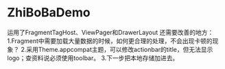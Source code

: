 # ZhiBoBaDemo
运用了FragmentTagHost、ViewPager和DrawerLayout
还需要改善的地方：
1.Fragment中需要加载大量数据的时候，如何更合理的处理，不会出现卡顿的现象？
2.采用Theme.appcompat主题，可以修改actionbar的title，但无法显示logo；查资料说必须使用toolbar。
3.下一步把本地存储加进去。
